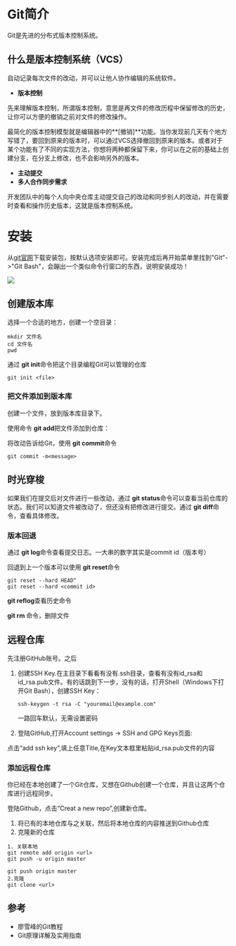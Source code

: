 # Git简介

Git是先进的分布式版本控制系统。

## 什么是版本控制系统（VCS）

自动记录每次文件的改动，并可以让他人协作编辑的系统软件。

* **版本控制**

先来理解版本控制，所谓版本控制，意思是再文件的修改历程中保留修改的历史，让你可以方便的撤销之前对文件的修改操作。

最简化的版本控制模型就是编辑器中的**[撤销]**功能。当你发现前几天有个地方写错了，要回到原来的版本时，可以通过VCS选择撤回到原来的版本。或者对于某个功能有了不同的实现方法，你想将两种都保留下来，你可以在之前的基础上创建分支，在分支上修改，也不会影响另外的版本。

* **主动提交**
* **多人合作同步需求**



开发团队中的每个人向中央仓库主动提交自己的改动和同步别人的改动，并在需要时查看和操作历史版本，这就是版本控制系统。

# 安装

从[git官网](https://git-scm.com/downloads)下载安装包，按默认选项安装即可。安装完成后再开始菜单里找到"Git"->"Git Bash"，会蹦出一个类似命令行窗口的东西，说明安装成功！

![](https://cdn.liaoxuefeng.com/cdn/files/attachments/001384907073134ef6feff559cf4ce3a2c5c588d2831c0a000/0)



## 创建版本库

选择一个合适的地方，创建一个空目录：

```shell
mkdir 文件名
cd 文件名
pwd

```

通过 **git init**命令把这个目录编程Git可以管理的仓库

```shell
git init <file>

```

### 把文件添加到版本库

创建一个文件，放到版本库目录下。

使用命令 **git add**把文件添加到仓库：

将改动告诉给Git，使用 **git commit**命令

```shell
git commit -m<message>
```

## 时光穿梭

如果我们在提交后对文件进行一些改动，通过 **git status**命令可以查看当前仓库的状态。我们可以知道文件被改动了，但还没有把修改进行提交。通过 **git diff**命令，查看具体修改。

### 版本回退

通过 **git log**命令查看提交日志。一大串的数字其实是commit id（版本号）

回退到上一个版本可以使用 **git reset**命令

```shell
git reset --hard HEAD^
git reset --hard <commit id>
```

**git reflog**查看历史命令

**git rm <file>** 命令，删除文件

## 远程仓库

先注册GitHub账号。之后

1. 创建SSH Key.在主目录下看看有没有.ssh目录，查看有没有id_rsa和id_rsa.pub文件。有的话跳到下一步，没有的话，打开Shell（Windows下打开Git Bash），创建SSH Key：

   ```shell
   ssh-keygen -t rsa -C "youremail@example.com"
   ```

   一路回车默认，无需设置密码

2. 登陆GitHub,打开Account settings -> SSH and GPG Keys页面:

点击“add ssh key”,填上任意Title,在Key文本框里粘贴id_rsa.pub文件的内容

### 添加远程仓库

你已经在本地创建了一个Git仓库，又想在Github创建一个仓库，并且让这两个仓库进行远程同步。

登陆Github，点击“Creat a new repo”,创建新仓库。

1. 将已有的本地仓库与之关联，然后将本地仓库的内容推送到Github仓库
2. 克隆新的仓库

```shell
1. 关联本地
git remote add origin <url>
git push -u origin master

git push origin master
2.克隆
git clone <url>

```



## 参考

* 廖雪峰的Git教程
* Git原理详解及实用指南